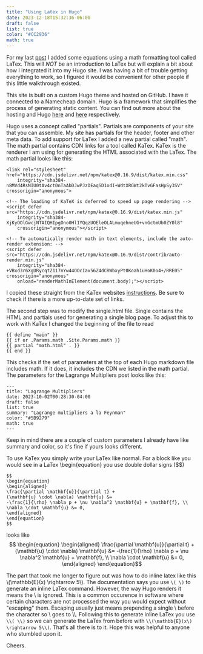```yaml
---
title: "Using Latex in Hugo"
date: 2023-12-18T15:32:36-06:00
draft: false
list: true
color: "#CC2936"
math: true
---
```


For my last [post](../brevis/) I added some equations using a math formatting tool called LaTex. This will *NOT* be an introduction to LaTex but will explain a bit about how I integrated it into my Hugo site. I was having a bit of trouble getting everything to work, so I figured it would be convenient for other people if this little walkthrough existed.

This site is built on a custom Hugo theme and hosted on GitHub. I have it connected to a Namecheap domain. Hugo is a framework that simplifies the process of generating static content. You can find out more about the hosting and Hugo [here](https://pages.github.com/) and [here](https://gohugo.io/) respectively.

Hugo uses a concept called "partials". Partials are components of your site that you can assemble. My site has partials for the header, footer and other meta data. To add support for LaTex I added a new partial called "math". The math partial contains CDN links for a tool called KaTex. KaTex is the renderer I am using for generating the HTML associated with the LaTex. The math partial looks like this:
```
<link rel="stylesheet" href="https://cdn.jsdelivr.net/npm/katex@0.16.9/dist/katex.min.css"
    integrity="sha384-n8MVd4RsNIU0tAv4ct0nTaAbDJwPJzDEaqSD1odI+WdtXRGWt2kTvGFasHpSy3SV" crossorigin="anonymous">

<!-- The loading of KaTeX is deferred to speed up page rendering -->
<script defer src="https://cdn.jsdelivr.net/npm/katex@0.16.9/dist/katex.min.js"
    integrity="sha384-XjKyOOlGwcjNTAIQHIpgOno0Hl1YQqzUOEleOLALmuqehneUG+vnGctmUb0ZY0l8"
    crossorigin="anonymous"></script>

<!-- To automatically render math in text elements, include the auto-render extension: -->
<script defer src="https://cdn.jsdelivr.net/npm/katex@0.16.9/dist/contrib/auto-render.min.js"
    integrity="sha384-+VBxd3r6XgURycqtZ117nYw44OOcIax56Z4dCRWbxyPt0Koah1uHoK0o4+/RRE05" crossorigin="anonymous"
    onload="renderMathInElement(document.body);"></script>
```
I copied these straight from the KaTex websites [instructions](https://katex.org/docs/browser). Be sure to check if there is a more up-to-date set of links.

The second step was to modify the single.html file. Single contains the HTML and partials used for generating a single blog page. To adjust this to work with KaTex I changed the beginning of the file to read
```
{{ define "main" }}
{{ if or .Params.math .Site.Params.math }}
{{ partial "math.html" . }}
{{ end }}
```

This checks if the set of parameters at the top of each Hugo markdown file includes math. If it does, it includes the CDN we listed in the math partial. The parameters for the Lagrange Multipliers post looks like this:
```
---
title: "Lagrange Multipliers"
date: 2023-10-02T00:28:30-04:00
draft: false
list: true
summary: "Lagrange multipliers a la Feynman"
color: "#5B9279"
math: true
---
```
Keep in mind there are a couple of custom parameters I already have like summary and color, so it's fine if yours looks different.

To use KaTex you simply write your LaTex like normal. For a block like you would see in a LaTex \begin{equation} you use double dollar signs ($$)
```
$$
\begin{equation}
\begin{aligned}
\frac{\partial \mathbf{u}}{\partial t} +
(\mathbf{u} \cdot \nabla) \mathbf{u} &= 
-\frac{1}{\rho} \nabla p + \nu \nabla^2 \mathbf{u} + \mathbf{f}, \\
\nabla \cdot \mathbf{u} &= 0,
\end{aligned}
\end{equation}
$$
```
looks like 
$$ \begin{equation}
\begin{aligned}
\frac{\partial \mathbf{u}}{\partial t} + (\mathbf{u} \cdot \nabla) \mathbf{u} &= -\frac{1}{\rho} \nabla p + \nu \nabla^2 \mathbf{u} + \mathbf{f}, \\
\nabla \cdot \mathbf{u} &= 0,
\end{aligned}
\end{equation}$$

The part that took me longer to figure out was how to do inline latex like this \\(\mathbb{E}(x\) \rightarrow 5\\). The documentation says you use `\( \)` to generate an inline LaTex command. However, the way Hugo renders it means the \ is ignored. This is a common occurence in software where certain characters are not processed the way you would expect without "escaping" them. Escaping usually just means prepending a single \ before the character so \ goes to \\\\. Following this to generate inline LaTex you use `\\( \\)` so we can generate the LaTex from before with `\\(\mathbb{E}(x\) \rightarrow 5\\)`. That's all there is to it. Hope this was helpful to anyone who stumbled upon it. 

Cheers.